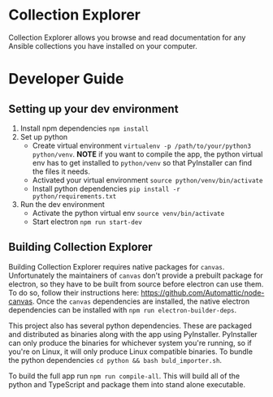 # Collection Explorer

Collection Explorer allows you browse and read documentation for any Ansible
collections you have installed on your computer.

# Developer Guide

## Setting up your dev environment

1. Install npm dependencies `npm install`
2. Set up python
    - Create virtual environment `virtualenv -p /path/to/your/python3 python/venv`.
      **NOTE** if you want to compile the app, the python virtual env has to get
      installed to `python/venv` so that PyInstaller can find the files it needs.
    - Activated your virtual environment `source python/venv/bin/activate`
    - Install python dependencies `pip install -r python/requirements.txt`
3. Run the dev environment
    - Activate the python virtual env `source venv/bin/activate`
    - Start electron `npm run start-dev`

## Building Collection Explorer

Building Collection Explorer requires native packages for `canvas`. Unfortunately
the maintainers of `canvas` don't provide a prebuilt package for electron, so they
have to be built from source before electron can use them. To do so, follow their
instructions here: https://github.com/Automattic/node-canvas. Once the `canvas`
dependencies are installed, the native electron dependencies can be installed with
`npm run electron-builder-deps`.

This project also has several python dependencies. These are packaged and distributed
as binaries along with the app using PyInstaller. PyInstaller can only produce the
binaries for whichever system you're running, so if you're on Linux, it will only
produce Linux compatible binaries. To bundle the python dependencies `cd python && bash buld_importer.sh`.

To build the full app run `npm run compile-all`. This will build all of the python
and TypeScript and package them into stand alone executable.
